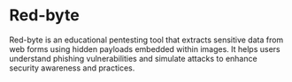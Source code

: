# Red-byte
Red-byte is an educational pentesting tool that extracts sensitive data from web forms using hidden payloads embedded within images. It helps users understand phishing vulnerabilities and simulate attacks to enhance security awareness and practices.

